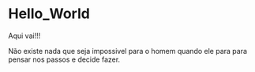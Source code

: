 # Hello_World
Aqui vai!!!

Não existe nada que seja impossivel para o homem quando ele para para pensar nos passos e decide fazer.
